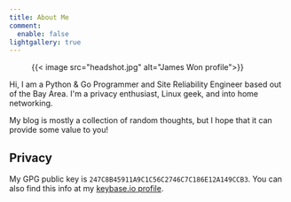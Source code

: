 ```yaml
---
title: About Me
comment:
  enable: false
lightgallery: true
---
```

<figure>
{{< image src="headshot.jpg" alt="James Won profile">}}
</figure>

Hi, I am a Python & Go Programmer and Site Reliability Engineer based out of the Bay Area. I'm a privacy enthusiast, Linux geek, and into home networking.

My blog is mostly a collection of random thoughts, but I hope that it can provide some value to you!

## Privacy
My GPG public key is `247C8B45911A9C1C56C2746C7C186E12A149CCB3`. You can also find this info at my [keybase.io profile](https://keybase.io/jwon).

